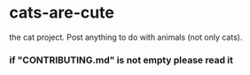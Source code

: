 # cats-are-cute

the cat project.
Post anything to do with animals (not only cats).

### if "CONTRIBUTING.md" is not empty please read it
